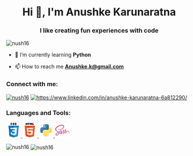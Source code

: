 <h1 align="center">Hi 👋, I'm Anushke Karunaratna</h1>
<h3 align="center">I like creating fun experiences with code</h3>

<p align="left"> <img src="https://komarev.com/ghpvc/?username=nush16&label=Profile%20views&color=0e75b6&style=flat" alt="nush16" /> </p>

- 🌱 I’m currently learning **Python**

- 📫 How to reach me **Anushke.k@gmail.com**

<h3 align="left">Connect with me:</h3>
<p align="left">
<a href="https://codepen.io/nush16" target="blank"><img align="center" src="https://raw.githubusercontent.com/rahuldkjain/github-profile-readme-generator/master/src/images/icons/Social/codepen.svg" alt="nush16" height="30" width="40" /></a>
<a href="https://linkedin.com/in/https://www.linkedin.com/in/anushke-karunaratna-6a812290/" target="blank"><img align="center" src="https://raw.githubusercontent.com/rahuldkjain/github-profile-readme-generator/master/src/images/icons/Social/linked-in-alt.svg" alt="https://www.linkedin.com/in/anushke-karunaratna-6a812290/" height="30" width="40" /></a>
</p>

<h3 align="left">Languages and Tools:</h3>
<p align="left"> <a href="https://www.w3schools.com/css/" target="_blank" rel="noreferrer"> <img src="https://raw.githubusercontent.com/devicons/devicon/master/icons/css3/css3-original-wordmark.svg" alt="css3" width="40" height="40"/> </a> <a href="https://www.w3.org/html/" target="_blank" rel="noreferrer"> <img src="https://raw.githubusercontent.com/devicons/devicon/master/icons/html5/html5-original-wordmark.svg" alt="html5" width="40" height="40"/> </a> <a href="https://www.python.org" target="_blank" rel="noreferrer"> <img src="https://raw.githubusercontent.com/devicons/devicon/master/icons/python/python-original.svg" alt="python" width="40" height="40"/> </a> <a href="https://sass-lang.com" target="_blank" rel="noreferrer"> <img src="https://raw.githubusercontent.com/devicons/devicon/master/icons/sass/sass-original.svg" alt="sass" width="40" height="40"/> </a> </p>

<p><img align="left" src="https://github-readme-stats.vercel.app/api/top-langs?username=nush16&show_icons=true&locale=en&layout=compact" alt="nush16" /></p>

<p>&nbsp;<img align="center" src="https://github-readme-stats.vercel.app/api?username=nush16&show_icons=true&locale=en" alt="nush16" /></p>
